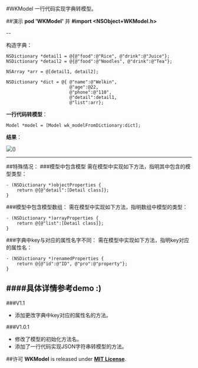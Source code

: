 #WKModel
一行代码实现字典转模型。

##演示
**pod 'WKModel'** 并 **#import \<NSObject+WKModel.h>**

--

构造字典：

	NSDictionary *detail1 = @{@"food":@"Rice", @"drink":@"Juice"};
    NSDictionary *detail2 = @{@"food":@"Noodles", @"drink":@"Tea"};

    NSArray *arr = @[detail1, detail2];
    
    NSDictionary *dict = @{	@"name":@"Welkin", 
    					    @"age":@22, 
    						@"phone":@"110", 
    						@"detail":detail1, 
    						@"list":arr};
    
**一行代码转模型**：

	Model *model = [Model wk_modelFromDictionary:dict];
	
**结果**：

![()](http://7xneqd.com1.z0.glb.clouddn.com/model.jpg
)

---

##特殊情况：
###模型中包含模型
需在模型中实现如下方法，指明其中包含的模型类型：

	- (NSDictionary *)objectProperties {
    	return @{@"detail":[Detail class]};
	}
	
###模型中包含模型数组：
需在模型中实现如下方法，指明数组中模型的类型：

	- (NSDictionary *)arrayProperties {
    	return @{@"list":[Detail class]};
	}
	
###字典中key与对应的属性名字不同：
需在模型中实现如下方法，指明key对应的属性名：

	- (NSDictionary *)renamedProperties {
	    return @{@"id":@"ID", @"pro":@"property"};
	}

####具体详情参考demo :)
--
###V1.1
* 添加更改字典中key对应的属性名的方法。

###V1.0.1
* 修改了模型的初始化方法名。
* 添加了一行代码实现JSON字符串转模型的方法。


##许可
**WKModel** is released under [__MIT License__](https://github.com/WelkinXie/WKModel/blob/master/LICENSE).